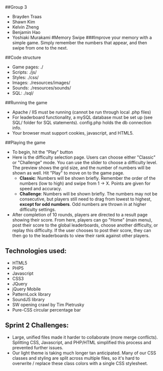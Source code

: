 ##Group 3 
* Brayden Traas
* Shawn Kim
* Kelvin Zheng
* Benjamin Hao
* Yoshiaki Murakami
#Memory Swipe
###Improve your memory with a simple game. Simply remember the numbers that appear, and then swipe from one to the next.

##Code structure

* Game pages: ./
* Scripts:    ./js/
* Styles:     ./css/
* Images:     ./resources/images/
* Sounds:     ./resources/sounds/
* SQL:        ./sql/


##Running the game

* Apache / IIS must be running (cannot be run through local .php files)
* For leaderboard functionality, a mySQL database must be set up (see SQL/ folder for SQL statements). config.php holds the db connection info.
* Your browser must support cookies, javascript, and HTML5.

##Playing the game

* To begin, hit the "Play" button
* Here is the difficulty selection page. Users can choose either "Classic" or "Challenge" mode. You can use the slider to choose a difficulty level. The preview shows the grid size, and the number of numbers will be shown as well. Hit "Play" to move on to the game page.
  * **Classic**: Numbers will be shown briefly. Remember the order of the numbers (low to high) and swipe from 1 -> X. Points are given for speed and accuracy.
  * **Challenge**: Numbers will be shown briefly. The numbers may not be consecutive, but players still need to drag from lowest to highest, **except for odd numbers**. Odd numbers are thrown in at higher difficulty settings.
* After completion of 10 rounds, players are directed to a result page showing their score. From here, players can go "Home" (main menu), post their score to the global leaderboards, choose another difficulty, or replay this difficulty. If the user chooses to post their score, they can then go to the leaderboards to view their rank against other players.

## Technologies used:
* HTML5
* PHP5
* Javascript
* CSS3
* JQuery
* jQuery Mobile
* PatternLock library
* SoundJS library
* SW opening crawl by Tim Pietrusky
* Pure-CSS circular percentage bar

## Sprint 2 Challenges:
* Large, unified files made it harder to collaborate (more merge conflicts). Splitting CSS, Javascript, and PHP/HTML simplified this process and prevented further issues.
* Our light theme is taking much longer tan anticipated. Many of our CSS classes and styling are split across multiple files, so it's hard to overwrite / replace these class colors with a single CSS stylesheet.

